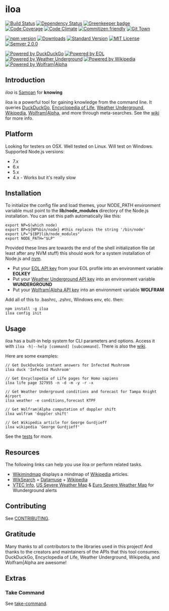 # iloa

[![Build Status](https://travis-ci.org/drawnepicenter/iloa.svg?branch=master)](https://travis-ci.org/drawnepicenter/iloa) [![Dependency Status](https://gemnasium.com/badges/github.com/drawnepicenter/iloa.svg)](https://gemnasium.com/github.com/drawnepicenter/iloa) [![Greenkeeper badge](https://badges.greenkeeper.io/drawnepicenter/iloa.svg)](https://greenkeeper.io/) [![Code Coverage](https://codeclimate.com/github/drawnepicenter/iloa/badges/coverage.svg)](https://codeclimate.com/github/drawnepicenter/iloa/coverage) [![Code Climate](https://codeclimate.com/github/drawnepicenter/iloa/badges/gpa.svg)](https://codeclimate.com/github/drawnepicenter/iloa) [![Commitizen friendly](https://img.shields.io/badge/commitizen-friendly-brightgreen.svg)](http://commitizen.github.io/cz-cli/) [![Git Town](https://img.shields.io/badge/workflow-git%20town-brightgreen.svg)](http://www.git-town.com/)

[![npm version](https://badge.fury.io/js/iloa.svg)](https://badge.fury.io/js/iloa) [![Downloads](https://img.shields.io/npm/dt/iloa.svg)](https://www.npmjs.com/package/iloa) [![Standard Version](https://img.shields.io/badge/release-standard%20version-brightgreen.svg)](https://github.com/conventional-changelog/standard-version) [![MIT License](https://img.shields.io/badge/license-MIT-blue.svg)](https://opensource.org/licenses/mit-license.php) [![Semver 2.0.0](https://img.shields.io/badge/semver-2.0.0-ff69b4.svg)](http://semver.org/spec/v2.0.0.html)

[![Powered by DuckDuckGo](https://img.shields.io/badge/powered%20by-duckduckgo-brightgreen.svg)](https://duckduckgo.com/) [![Powered by EOL](https://img.shields.io/badge/powered%20by-eol-green.svg)](http://eol.org) [![Powered by Weather Underground](https://img.shields.io/badge/powered%20by-wunderground-yellow.svg)](http://www.wunderground.com) [![Powered by Wikipedia](https://img.shields.io/badge/powered%20by-wikipedia-orange.svg)](http://www.wikipedia.org) [![Powered by Wolfram|Alpha](https://img.shields.io/badge/powered%20by-wolfram%20alpha-red.svg)](http://www.wolframalpha.com)

## Introduction

*iloa* is [Samoan](https://en.wikipedia.org/wiki/Samoan_language) for **knowing**

iloa is a powerful tool for gaining knowledge from the command line. It queries [DuckDuckGo](https://duckduckgo.com/api), [Encyclopedia of Life](http://eol.org/), [Weather Underground](https://www.wunderground.com/), [Wikipedia](https://www.wikipedia.org), [Wolfram|Alpha](https://www.wolframalpha.com/about.html), and more through meta-searches. See the [wiki](https://github.com/drawnepicenter/iloa/wiki) for more info.

## Platform

Looking for testers on OSX. Well tested on Linux. Will test on Windows.
Supported Node.js versions:

- 7.x
- 6.x
- 5.x
- 4.x - Works but it's really slow

## Installation

To initialize the config file and load themes, your NODE_PATH environment variable must point to the **lib/node_modules** directory of the Node.js installation. You can set this path automatically like this:

    export NP=$(which node)
    export BP=${NP%bin/node} #this replaces the string '/bin/node'
    export LP="${BP}lib/node_modules"
    export NODE_PATH="$LP"
    
Provided these lines are towards the end of the shell initialization file (at least after any NVM stuff) this should work for a system installation of Node.js and [nvm](https://github.com/creationix/nvm).

- Put your [EOL API key](http://eol.org/users/register) from your EOL profile into an environment variable **EOLKEY**
- Put your [Weather Underground API key](https://www.wunderground.com/member/registration) into an environment variable **WUNDERGROUND**
- Put your [Wolfram|Alpha API key](http://developer.wolframalpha.com/portal/apisignup.html) into an environment variable **WOLFRAM**

Add all of this to .bashrc, .zshrc, Windows env, etc. then:

    npm install -g iloa
    iloa config init

## Usage

iloa has a built-in help system for CLI parameters and options. Access it with `iloa -h|--help [command] [subcommand]`. There is also the [wiki](https://github.com/drawnepicenter/iloa/wiki).

Here are some examples:
    
    // Get DuckDuckGo instant answers for Infected Mushroom
    iloa duck 'Infected Mushroom'
    
    // Get Encyclopedia of Life pages for Homo sapiens
    iloa life page 327955 -n -d -m -y -r -x
    
    // Get Weather Underground conditions and forecast for Tampa Knight Airport
    iloa weather -e conditions,forecast KTPF
    
    // Get Wolfram|Alpha computation of doppler shift
    iloa wolfram 'doppler shift'
    
    // Get Wikipedia article for George Gurdjieff
    iloa wikipedia 'George Gurdjieff'

See the [tests](https://github.com/drawnepicenter/iloa/blob/master/test/test.es6) for more.

## Resources

The following links can help you use iloa or perform related tasks.

- [Wikimindmap](https://github.com/nyfelix/wikimindmap) displays a mindmap of [Wikipedia](https://www.wikipedia.org) articles.
- [WikSearch](http://www.wiksearch.com) = [Datamuse](http://www.datamuse.com/api/) + [Wikipedia](https://www.wikipedia.org)
- [VTEC Info](http://www.nws.noaa.gov/os/vtec/pdfs/VTEC_explanation6.pdf), [US Severe Weather Map](http://www.wunderground.com/severe.asp) & [Euro Severe Weather Map](http://www.wunderground.com/severe/europe.html) for Wunderground alerts

## Contributing

See [CONTRIBUTING](https://github.com/drawnepicenter/iloa/blob/master/CONTRIBUTING.md).

## Gratitude

Many thanks to all contributors to the libraries used in this project! And thanks to the creators and maintainers of the APIs that this tool consumes. DuckDuckGo, Encyclopedia of Life, Weather Underground, Wikipedia, and Wolfram|Alpha are awesome!

## Extras

### Take Command

See [take-command](https://github.com/drawnepicenter/take-command).
